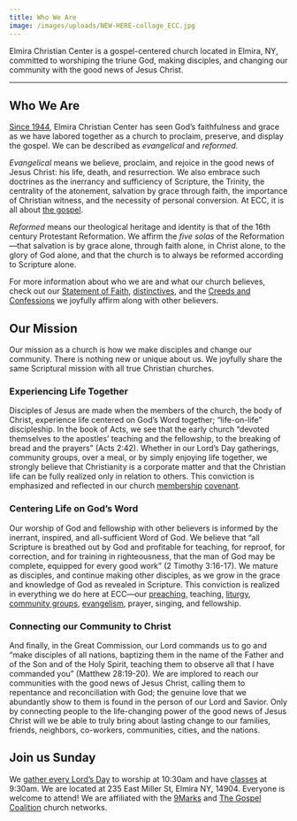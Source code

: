 ```yaml
---
title: Who We Are
image: /images/uploads/NEW-HERE-collage_ECC.jpg
---
```


Elmira Christian Center is a gospel-centered church located in Elmira, NY, committed to worshiping the triune God, making disciples, and changing our community with the good news of Jesus Christ.

---

## Who We Are

[Since 1944](/our-history), Elmira Christian Center has seen God’s faithfulness and grace as we have labored together as a church to proclaim, preserve, and display the gospel. We can be described as _evangelical_ and _reformed_.

_Evangelical_ means we believe, proclaim, and rejoice in the good news of Jesus Christ: his life, death, and resurrection. We also embrace such doctrines as the inerrancy and sufficiency of Scripture, the Trinity, the centrality of the atonement, salvation by grace through faith, the importance of Christian witness, and the necessity of personal conversion. At ECC, it is all about [the gospel](/the-gospel).

_Reformed_ means our theological heritage and identity is that of the 16th century Protestant Reformation. We affirm the _five solas_ of the Reformation—that salvation is by grace alone, through faith alone, in Christ alone, to the glory of God alone, and that the church is to always be reformed according to Scripture alone.

For more information about who we are and what our church believes, check out our [Statement of Faith](/statement-of-faith), [distinctives](/distinctives), and the [Creeds and Confessions](/creeds-and-confessions) we joyfully affirm along with other believers.

## Our Mission

Our mission as a church is how we make disciples and change our community. There is nothing new or unique about us. We joyfully share the same Scriptural mission with all true Christian churches.

### Experiencing Life Together

Disciples of Jesus are made when the members of the church, the body of Christ, experience life centered on God’s Word together; “life-on-life” discipleship. In the book of Acts, we see that the early church “devoted themselves to the apostles’ teaching and the fellowship, to the breaking of bread and the prayers” (Acts 2:42). Whether in our Lord’s Day gatherings, community groups, over a meal, or by simply enjoying life together, we strongly believe that Christianity is a corporate matter and that the Christian life can be fully realized only in relation to others. This conviction is emphasized and reflected in our church [membership](/membership) [covenant](/covenant).

### Centering Life on God’s Word

Our worship of God and fellowship with other believers is informed by the inerrant, inspired, and all-sufficient Word of God. We believe that “all Scripture is breathed out by God and profitable for teaching, for reproof, for correction, and for training in righteousness, that the man of God may be complete, equipped for every good work” (2 Timothy 3:16-17). We mature as disciples, and continue making other disciples, as we grow in the grace and knowledge of God as revealed in Scripture. This conviction is realized in everything we do here at ECC—our [preaching](/sermons), teaching, [liturgy](/our-liturgy), [community groups](/community-groups), [evangelism](/evangelism), prayer, singing, and fellowship.

### Connecting our Community to Christ

And finally, in the Great Commission, our Lord commands us to go and “make disciples of all nations, baptizing them in the name of the Father and of the Son and of the Holy Spirit, teaching them to observe all that I have commanded you” (Matthew 28:19-20). We are implored to reach our communities with the good news of Jesus Christ, calling them to repentance and reconciliation with God; the genuine love that we abundantly show to them is found in the person of our Lord and Savior. Only by connecting people to the life-changing power of the good news of Jesus Christ will we be able to truly bring about lasting change to our families, friends, neighbors, co-workers, communities, cities, and the nations.

## Join us Sunday

We [gather every Lord’s Day](/what-to-expect) to worship at 10:30am and have [classes](/sunday-classes) at 9:30am. We are located at 235 East Miller St, Elmira NY, 14904. Everyone is welcome to attend! We are affiliated with the [9Marks](https://9marks.org) and [The Gospel Coalition](https://thegospelcoalition.org) church networks.
